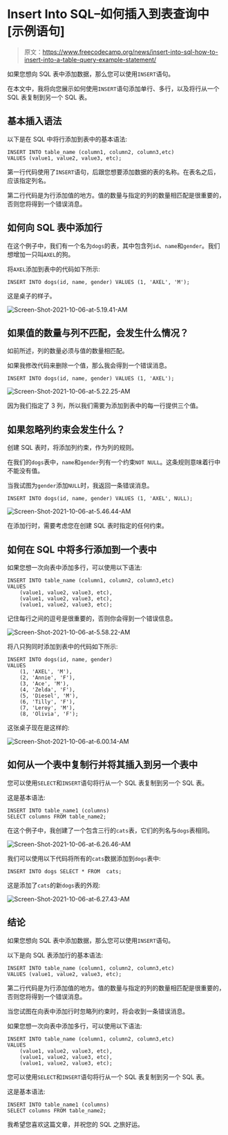 # Insert Into SQL–如何插入到表查询中[示例语句]

> 原文：<https://www.freecodecamp.org/news/insert-into-sql-how-to-insert-into-a-table-query-example-statement/>

如果您想向 SQL 表中添加数据，那么您可以使用`INSERT`语句。

在本文中，我将向您展示如何使用`INSERT`语句添加单行、多行，以及将行从一个 SQL 表复制到另一个 SQL 表。

## 基本插入语法

以下是在 SQL 中将行添加到表中的基本语法:

```
INSERT INTO table_name (column1, column2, column3,etc)
VALUES (value1, value2, value3, etc);
```

第一行代码使用了`INSERT`语句，后跟您想要添加数据的表的名称。在表名之后，应该指定列名。

第二行代码是为行添加值的地方。值的数量与指定的列的数量相匹配是很重要的，否则您将得到一个错误消息。

## 如何向 SQL 表中添加行

在这个例子中，我们有一个名为`dogs`的表，其中包含列`id`、`name`和`gender`。我们想增加一只叫`AXEL`的狗。

将`AXEL`添加到表中的代码如下所示:

```
INSERT INTO dogs(id, name, gender) VALUES (1, 'AXEL', 'M'); 
```

这是桌子的样子。

![Screen-Shot-2021-10-06-at-5.19.41-AM](img/29e0a62b3b097dffe4ca1c829381b880.png)

## 如果值的数量与列不匹配，会发生什么情况？

如前所述，列的数量必须与值的数量相匹配。

如果我修改代码来删除一个值，那么我会得到一个错误消息。

```
INSERT INTO dogs(id, name, gender) VALUES (1, 'AXEL');
```

![Screen-Shot-2021-10-06-at-5.22.25-AM](img/5ba6ef8f5efa0a49bd566df459e9fce6.png)

因为我们指定了 3 列，所以我们需要为添加到表中的每一行提供三个值。

## 如果忽略列约束会发生什么？

创建 SQL 表时，将添加列约束，作为列的规则。

在我们的`dogs`表中，`name`和`gender`列有一个约束`NOT NULL`。这条规则意味着行中不能没有值。

当我试图为`gender`添加`NULL`时，我返回一条错误消息。

```
INSERT INTO dogs(id, name, gender) VALUES (1, 'AXEL', NULL); 
```

![Screen-Shot-2021-10-06-at-5.46.44-AM](img/d64da8124702d3cdf35cb98ee313c853.png)

在添加行时，需要考虑您在创建 SQL 表时指定的任何约束。

## 如何在 SQL 中将多行添加到一个表中

如果您想一次向表中添加多行，可以使用以下语法:

```
INSERT INTO table_name (column1, column2, column3,etc)
VALUES 
	(value1, value2, value3, etc),
    (value1, value2, value3, etc),
    (value1, value2, value3, etc); 
```

记住每行之间的逗号是很重要的，否则你会得到一个错误信息。

![Screen-Shot-2021-10-06-at-5.58.22-AM](img/69517c967e323c915f12f1093714c15f.png)

将八只狗同时添加到表中的代码如下所示:

```
INSERT INTO dogs(id, name, gender) 
VALUES 
    (1, 'AXEL', 'M'),
    (2, 'Annie', 'F'),
    (3, 'Ace', 'M'),
    (4, 'Zelda', 'F'),
    (5, 'Diesel', 'M'),
    (6, 'Tilly', 'F'),
    (7, 'Leroy', 'M'),
    (8, 'Olivia', 'F');
```

这张桌子现在是这样的:

![Screen-Shot-2021-10-06-at-6.00.14-AM](img/bd75ed511b20644cca237bcc64ecd0a6.png)

## 如何从一个表中复制行并将其插入到另一个表中

您可以使用`SELECT`和`INSERT`语句将行从一个 SQL 表复制到另一个 SQL 表。

这是基本语法:

```
INSERT INTO table_name1 (columns) 
SELECT columns FROM table_name2;
```

在这个例子中，我创建了一个包含三行的`cats`表，它们的列名与`dogs`表相同。

![Screen-Shot-2021-10-06-at-6.26.46-AM](img/8ad31fb4081934c473c059f697494214.png)

我们可以使用以下代码将所有的`cats`数据添加到`dogs`表中:

```
INSERT INTO dogs SELECT * FROM  cats; 
```

这是添加了`cats`的新`dogs`表的外观:

![Screen-Shot-2021-10-06-at-6.27.43-AM](img/9f8f8a198e9f4be4cd9c4a8a946f71ef.png)

## 结论

如果您想向 SQL 表中添加数据，那么您可以使用`INSERT`语句。

以下是向 SQL 表添加行的基本语法:

```
INSERT INTO table_name (column1, column2, column3,etc)
VALUES (value1, value2, value3, etc);
```

第二行代码是为行添加值的地方。值的数量与指定的列的数量相匹配是很重要的，否则您将得到一个错误消息。

当您试图在向表中添加行时忽略列约束时，将会收到一条错误消息。

如果您想一次向表中添加多行，可以使用以下语法:

```
INSERT INTO table_name (column1, column2, column3,etc)
VALUES 
	(value1, value2, value3, etc),
    (value1, value2, value3, etc),
    (value1, value2, value3, etc);
```

您可以使用`SELECT`和`INSERT`语句将行从一个 SQL 表复制到另一个 SQL 表。

这是基本语法:

```
INSERT INTO table_name1 (columns) 
SELECT columns FROM table_name2;
```

我希望您喜欢这篇文章，并祝您的 SQL 之旅好运。